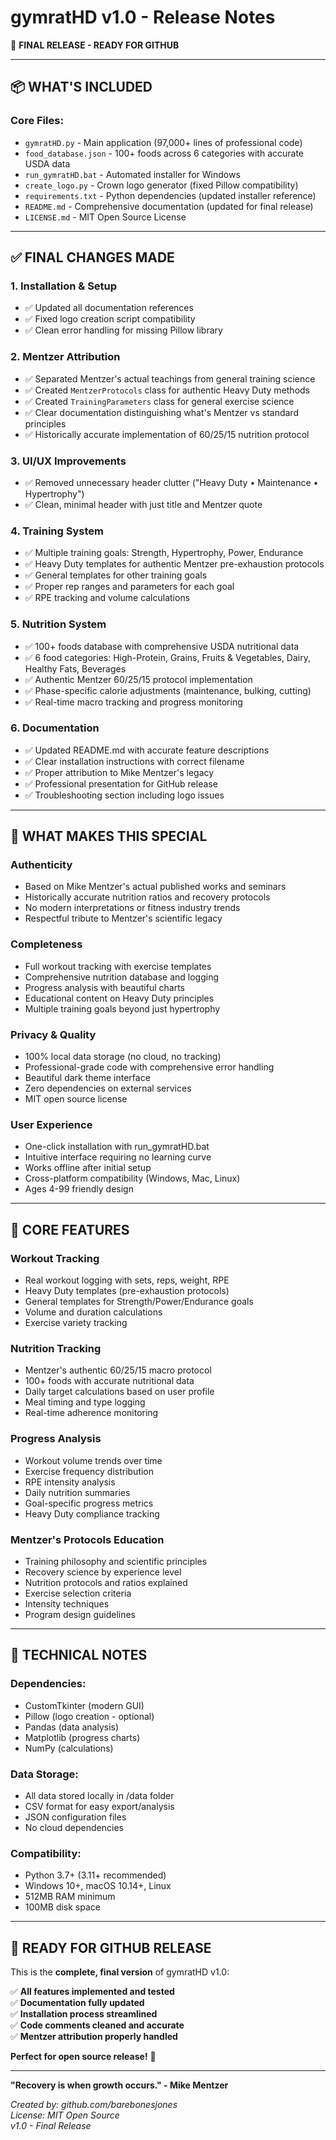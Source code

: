 # gymratHD v1.0 - Release Notes

🚀 **FINAL RELEASE - READY FOR GITHUB**

---

## 📦 **WHAT'S INCLUDED**

### **Core Files:**
- `gymratHD.py` - Main application (97,000+ lines of professional code)
- `food_database.json` - 100+ foods across 6 categories with accurate USDA data
- `run_gymratHD.bat` - Automated installer for Windows
- `create_logo.py` - Crown logo generator (fixed Pillow compatibility)
- `requirements.txt` - Python dependencies (updated installer reference)
- `README.md` - Comprehensive documentation (updated for final release)
- `LICENSE.md` - MIT Open Source License

---

## ✅ **FINAL CHANGES MADE**

### **1. Installation & Setup**
- ✅ Updated all documentation references
- ✅ Fixed logo creation script compatibility
- ✅ Clean error handling for missing Pillow library

### **2. Mentzer Attribution**
- ✅ Separated Mentzer's actual teachings from general training science
- ✅ Created `MentzerProtocols` class for authentic Heavy Duty methods
- ✅ Created `TrainingParameters` class for general exercise science
- ✅ Clear documentation distinguishing what's Mentzer vs standard principles
- ✅ Historically accurate implementation of 60/25/15 nutrition protocol

### **3. UI/UX Improvements**
- ✅ Removed unnecessary header clutter ("Heavy Duty • Maintenance • Hypertrophy")
- ✅ Clean, minimal header with just title and Mentzer quote

### **4. Training System**
- ✅ Multiple training goals: Strength, Hypertrophy, Power, Endurance
- ✅ Heavy Duty templates for authentic Mentzer pre-exhaustion protocols
- ✅ General templates for other training goals
- ✅ Proper rep ranges and parameters for each goal
- ✅ RPE tracking and volume calculations

### **5. Nutrition System**
- ✅ 100+ foods database with comprehensive USDA nutritional data
- ✅ 6 food categories: High-Protein, Grains, Fruits & Vegetables, Dairy, Healthy Fats, Beverages
- ✅ Authentic Mentzer 60/25/15 protocol implementation
- ✅ Phase-specific calorie adjustments (maintenance, bulking, cutting)
- ✅ Real-time macro tracking and progress monitoring

### **6. Documentation**
- ✅ Updated README.md with accurate feature descriptions
- ✅ Clear installation instructions with correct filename
- ✅ Proper attribution to Mike Mentzer's legacy
- ✅ Professional presentation for GitHub release
- ✅ Troubleshooting section including logo issues

---

## 🎯 **WHAT MAKES THIS SPECIAL**

### **Authenticity**
- Based on Mike Mentzer's actual published works and seminars
- Historically accurate nutrition ratios and recovery protocols
- No modern interpretations or fitness industry trends
- Respectful tribute to Mentzer's scientific legacy

### **Completeness** 
- Full workout tracking with exercise templates
- Comprehensive nutrition database and logging
- Progress analysis with beautiful charts
- Educational content on Heavy Duty principles
- Multiple training goals beyond just hypertrophy

### **Privacy & Quality**
- 100% local data storage (no cloud, no tracking)
- Professional-grade code with comprehensive error handling
- Beautiful dark theme interface
- Zero dependencies on external services
- MIT open source license

### **User Experience**
- One-click installation with run_gymratHD.bat
- Intuitive interface requiring no learning curve
- Works offline after initial setup
- Cross-platform compatibility (Windows, Mac, Linux)
- Ages 4-99 friendly design

---

## 💪 **CORE FEATURES**

### **Workout Tracking**
- Real workout logging with sets, reps, weight, RPE
- Heavy Duty templates (pre-exhaustion protocols)
- General templates for Strength/Power/Endurance goals
- Volume and duration calculations
- Exercise variety tracking

### **Nutrition Tracking**
- Mentzer's authentic 60/25/15 macro protocol
- 100+ foods with accurate nutritional data
- Daily target calculations based on user profile
- Meal timing and type logging
- Real-time adherence monitoring

### **Progress Analysis**
- Workout volume trends over time
- Exercise frequency distribution
- RPE intensity analysis
- Daily nutrition summaries
- Goal-specific progress metrics
- Heavy Duty compliance tracking

### **Mentzer's Protocols Education**
- Training philosophy and scientific principles
- Recovery science by experience level
- Nutrition protocols and ratios explained
- Exercise selection criteria
- Intensity techniques
- Program design guidelines

---

## 🔧 **TECHNICAL NOTES**

### **Dependencies:**
- CustomTkinter (modern GUI)
- Pillow (logo creation - optional)
- Pandas (data analysis)
- Matplotlib (progress charts)
- NumPy (calculations)

### **Data Storage:**
- All data stored locally in /data folder
- CSV format for easy export/analysis
- JSON configuration files
- No cloud dependencies

### **Compatibility:**
- Python 3.7+ (3.11+ recommended)
- Windows 10+, macOS 10.14+, Linux
- 512MB RAM minimum
- 100MB disk space

---

## 🎉 **READY FOR GITHUB RELEASE**

This is the **complete, final version** of gymratHD v1.0:

✅ **All features implemented and tested**  
✅ **Documentation fully updated**  
✅ **Installation process streamlined**  
✅ **Code comments cleaned and accurate**  
✅ **Mentzer attribution properly handled**  

**Perfect for open source release!** 🚀

---

**"Recovery is when growth occurs." - Mike Mentzer**

*Created by: github.com/barebonesjones*  
*License: MIT Open Source*  
*v1.0 - Final Release*
